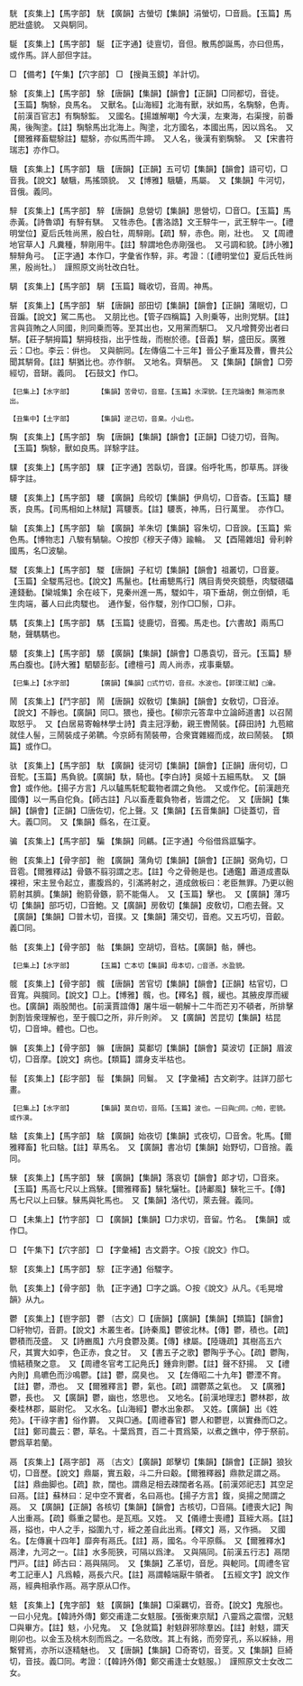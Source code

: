 <!-- { "loadSidebar": true } -->
駫	【亥集上】【馬字部】	駫	【廣韻】古螢切【集韻】涓螢切，□音扃。【玉篇】馬肥壯盛貌。　又與駉同。

駳	【亥集上】【馬字部】	駳	【正字通】徒亶切，音但。散馬卽誕馬，亦曰但馬，或作馬。詳人部但字註。

□	【備考】【午集】【穴字部】	□	【搜眞玉鏡】羊計切。

駼	【亥集上】【馬字部】	駼	【唐韻】【集韻】【韻會】【正韻】□同都切，音徒。【玉篇】騊駼，良馬名。　又獸名。【山海經】北海有獸，狀如馬，名騊駼，色靑。【前漢百官志】有騊駼監。　又國名。【揚雄解嘲】今大漢，左東海，右渠搜，前番禺，後陶塗。【註】騊駼馬出北海上。陶塗，北方國名，本國出馬，因以爲名。　又【爾雅釋畜騉駼註】騉駼，亦似馬而牛蹄。　又人名，後漢有劉騊駼。　又【宋書符瑞志】亦作□。

騀	【亥集上】【馬字部】	騀	【唐韻】【正韻】五可切【集韻】【韻會】語可切，□音我。【說文】駊騀，馬搖頭貌。　又【博雅】騀騼，馬屬。　又【集韻】牛河切，音俄。義同。

騂	【亥集上】【馬字部】	騂	【唐韻】息營切【集韻】思營切，□音□。【玉篇】馬赤黃。【詩魯頌】有騂有騏。　又牲赤色。【書洛誥】文王騂牛一，武王騂牛一。【禮明堂位】夏后氏牲尚黑，殷白牡，周騂剛。【疏】騂，赤色。剛，壯也。　又【周禮地官草人】凡糞種，騂剛用牛。【註】騂謂地色赤剛强也。　又弓調和貌。【詩小雅】騂騂角弓。　【正字通】本作□，字彙省作騂，非。考證：〔【禮明堂位】夏后氏牲尚黑，殷尚牡。〕　謹照原文尚牡改白牡。 

騆	【亥集上】【馬字部】	騆	【玉篇】職收切，音周。神馬。

騈	【亥集上】【馬字部】	騈	【唐韻】部田切【集韻】【韻會】【正韻】蒲眠切，□音蹁。【說文】駕二馬也。　又朋比也。【管子四稱篇】入則乗等，出則党騈。【註】言與貨賄之人同國，則同乗而等。至其出也，又用黨而騈□。　又凡增贅旁出者曰騈。【莊子騈拇篇】騈拇枝指，出乎性哉，而樹於德。【音義】騈，盛田反。廣雅云：□也。李云：倂也。　又與骿同。【左傳僖二十三年】晉公子重耳及曹，曹共公聞其騈脅。【註】騈猶比也。亦作骿。　又地名。齊騈邑。　又【集韻】【韻會】□旁經切，音缾。義同。　【石鼓文】作□。

	【巳集上】【水字部】		【集韻】苦骨切，音窟。【玉篇】水深貌。【王充論衡】無溶而泉出。

	【丑集中】【土字部】		【集韻】逆己切，音臬。小山也。

騊	【亥集上】【馬字部】	騊	【唐韻】【集韻】【韻會】【正韻】□徒刀切，音陶。【玉篇】騊駼，獸如良馬。詳駼字註。

騍	【亥集上】【馬字部】	騍	【正字通】苦臥切，音課。俗呼牝馬，卽草馬。詳後騲字註。

騕	【亥集上】【馬字部】	騕	【廣韻】烏皎切【集韻】伊鳥切，□音杳。【玉篇】騕褭，良馬。【司馬相如上林賦】罥騕褭。【註】騕褭，神馬，日行萬里。　亦作□。

騟	【亥集上】【馬字部】	騟	【廣韻】羊朱切【集韻】容朱切，□音諛。【玉篇】紫色馬。【博物志】八駿有騧騟。○按卽《穆天子傳》踰輪。　又【酉陽雜俎】骨利幹國馬，名□波騟。

騣	【亥集上】【馬字部】	騣	【唐韻】子紅切【集韻】【韻會】祖叢切，□音葼。【玉篇】全騣馬冠也。【說文】馬鬣也。【杜甫驄馬行】隅目靑熒夾鏡懸，肉騣碨礧連錢動。【欒城集】余在岐下，見秦州進一馬，騣如牛，項下垂胡，側立倒傾，毛生肉端，蕃人曰此肉騣也。　通作鬉，俗作騣，別作□□鬃，□非。

騳	【亥集上】【馬字部】	騳	【玉篇】徒鹿切，音獨。馬走也。【六書故】兩馬□馳，聲騳騳也。

騵	【亥集上】【馬字部】	騵	【廣韻】【集韻】【韻會】□愚袁切，音元。【玉篇】駵馬白腹也。【詩大雅】駟騵彭彭。【禮檀弓】周人尚赤，戎事乗騵。

	【巳集上】【水字部】		【廣韻】【集韻】□式竹切，音叔。水波也。【郭璞江賦】□瀹。

鬧	【亥集上】【鬥字部】	鬧	【唐韻】奴敎切【集韻】【韻會】女敎切，□音淖。【說文】不靜也。【廣韻】同□。猥也，擾也。【柳宗元答韋中立論師道書】以召鬧取怒乎。　又【白居易寄翰林學士詩】貴主冠浮動，親王轡鬧裝。【薛田詩】九苞綰就佳人髻，三鬧裝成子弟韀。今京師有鬧裝帶，合衆寶雜綴而成，故曰鬧裝。　【類篇】或作□。

驮	【亥集上】【馬字部】	馱	【廣韻】徒河切【集韻】【韻會】【正韻】唐何切，□音駝。【玉篇】馬負貌。【廣韻】馱，騎也。【李白詩】吳姬十五細馬馱。　又【韻會】或作他。【揚子方言】凡以驢馬馲駝載物者謂之負他。　又或作佗。【前漢趙充國傳】以一馬自佗負。【師古註】凡以畜產載負物者，皆謂之佗。　又【唐韻】【集韻】【韻會】【正韻】□唐佐切，佗上聲。又【集韻】【五音集韻】□徒蓋切，音大。義□同。　又【集韻】縣名，在江夏。

骗	【亥集上】【馬字部】	騙	【集韻】同騗。【正字通】今俗借爲誆騙字。

骲	【亥集上】【骨字部】	骲	【廣韻】蒲角切【集韻】【韻會】【正韻】弼角切，□音雹。【爾雅釋詁】骨鏃不翦羽謂之志。【註】今之骨骲是也。【通鑑】蕭道成晝臥裸袒，宋主昱令起立，畫腹爲的，引滿將射之，道成斂板曰：老臣無罪。乃更以骲箭射其臍。【集韻】骲箭骨鏃，箭不能傷人。　又【玉篇】擊也。　又【廣韻】薄巧切【集韻】部巧切，□音鮑。又【廣韻】房敎切【集韻】皮敎切，□庖去聲。又【廣韻】【集韻】□普木切，音撲。又【集韻】蒲交切，音庖。又五巧切，音齩。義□同。

骷	【亥集上】【骨字部】	骷	【集韻】空胡切，音枯。【廣韻】骷，髆也。

	【巳集上】【水字部】		【玉篇】亡本切【集韻】毋本切，□音懣。水盈貌。

髋	【亥集上】【骨字部】	髖	【唐韻】苦官切【集韻】【韻會】【正韻】枯官切，□音寬。與臗同。【說文】□上。【博雅】髖，也。【釋名】髖，緩也。其腋皮厚而緩也。【廣韻】兩股閒也。【前漢賈誼傳】屠牛垣一朝解十二牛而芒刃不頓者，所排擊剝割皆衆理解也，至于髖□之所，非斤則斧。　又【廣韻】苦昆切【集韻】枯昆切，□音坤。體也。□也。

髍	【亥集上】【骨字部】	髍	【唐韻】莫鄱切【集韻】【韻會】莫波切【正韻】眉波切，□音摩。【說文】病也。【類篇】謂身支半枯也。

髰	【亥集上】【髟字部】	髰	【集韻】同鬄。　又【字彙補】古文剃字。註詳刀部七畫。

	【巳集上】【水字部】		【集韻】莫白切，音陌。【玉篇】波也。一曰與□同。□帕，密貌。或作漠。

騇	【亥集上】【馬字部】	騇	【廣韻】始夜切【集韻】式夜切，□音舍。牝馬。【爾雅釋畜】牝曰騇。【註】草馬名。　又【廣韻】書冶切【集韻】始野切，□音捨。義同。

騋	【亥集上】【馬字部】	騋	【廣韻】【集韻】落哀切【韻會】郞才切，□音來。【玉篇】馬高七尺以上爲騋。【爾雅釋畜】騋牝驪牡。【詩鄘風】騋牝三千。【傳】馬七尺以上曰騋。騋馬與牝馬也。　又【集韻】洛代切，萊去聲。義同。

□	【未集上】【竹字部】	□	【廣韻】【集韻】□力求切，音留。竹名。　【集韻】或作□。

□	【午集下】【穴字部】	□	【字彙補】古文爵字。○按《說文》作□。

騌	【亥集上】【馬字部】	騌	【正字通】俗騣字。

骩	【亥集上】【骨字部】	骩	【正字通】□字之譌。○按《說文》从凡。《毛晃增韻》从九。

鬱	【亥集上】【鬯字部】	鬱	〔古文〕□【唐韻】【廣韻】【集韻】【類篇】【韻會】□紆物切，音罻。【說文】木叢生者。【詩秦風】鬱彼北林。【傳】鬱，積也。【疏】鬱積而茂盛。　又【詩豳風】六月食鬱及薁。【傳】棣屬。【陸璣疏】其樹高五六尺，其實大如李，色正赤，食之甘。　又【書五子之歌】鬱陶乎予心。【疏】鬱陶，憤結積聚之意。　又【周禮冬官考工記鳧氏】鍾弇則鬱。【註】聲不舒揚。　又【禮內則】鳥皫色而沙鳴鬱。【註】鬱，腐臭也。　又【左傳昭二十九年】鬱湮不育。【註】鬱，滯也。　又【爾雅釋言】鬱，氣也。【疏】謂鬱蒸之氣也。　又【廣雅】鬱，長也。　又【廣韻】鬱，幽也，悠思也。　又地名。【前漢地理志】鬱林郡，故秦桂林郡，屬尉佗。　又水名。【山海經】鬱水出象郡。　又姓。【廣韻】出《姓苑》。【干祿字書】俗作欝。　又與□通。【周禮春官】鬱人和鬱鬯，以實彝而□之。【註】鄭司農云：鬱，草名。十葉爲貫，百二十貫爲築，以煮之鐎中，停于祭前。鬱爲草若蘭。

鬲	【亥集上】【鬲字部】	鬲	〔古文〕【廣韻】郞擊切【集韻】【韻會】【正韻】狼狄切，□音歷。【說文】鼎屬，實五觳，斗二升曰觳。【爾雅釋器】鼎款足謂之鬲。【註】鼎曲脚也。【疏】款，闊也。謂鼎足相去疎闊者名鬲。【前漢郊祀志】其空足曰鬲。【註】蘇林曰：足中空不實者，名曰鬲也。【揚子方言】鍑，吳揚之閒謂之鬲。　又【廣韻】【正韻】各核切【集韻】【韻會】古核切，□音隔。【禮喪大記】陶人出重鬲。【疏】縣重之罌也。是瓦瓶。又姓。　又【儀禮士喪禮】苴絰大鬲。【註】鬲，搤也，中人之手，搤圍九寸，絰之差自此出焉。【釋文】鬲，又作搹。　又國名。【左傳襄十四年】靡奔有鬲氏。【註】鬲，國名。今平原縣。　又【爾雅釋水】鬲津，九河之一。【註】水多阨狹，可隔以爲津。　又與隔同。【前漢五行志】鬲閉門戸。【註】師古曰：鬲與隔同。　又【集韻】乙革切，音戹。與軶同。【周禮冬官考工記車人】凡爲轅，鬲長六尺。【註】鬲謂轅端厭牛領者。　【五經文字】說文作鬲，經典相承作鬲。鬲字原从□作。

鬾	【亥集上】【鬼字部】	鬾	【廣韻】【集韻】□渠羈切，音奇。【說文】鬼服也。一曰小兒鬼。【韓詩外傳】鄭交甫逢二女鬾服。【張衡東京賦】八靈爲之震慴，況鬾□與畢方。【註】鬾，小兒鬼。　又【急就篇】射鬾辟邪除羣凶。【註】射鬾，謂天剛卯也。以金玉及桃木刻而爲之。一名欬攺。其上有銘，而旁穿孔，系以綵絲，用繫臂焉，亦所以逐精魅也。　又【唐韻】【集韻】□奇寄切，音芰。又【集韻】巨綺切，音技。義□同。考證：〔【韓詩外傳】鄭交甫逢士女鬾服。〕　謹照原文士女改二女。 

